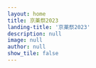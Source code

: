 ```yaml
---
layout: home
title: 京薬祭2023
landing-title: '京薬祭2023'
description: null
image: null
author: null
show_tile: false
---
```

<!-- banner.scssに画像設定あり -->
<!-- 
Nullam et orci eu lorem consequat tincidunt vivamus et sagittis libero. Mauris aliquet magna magna sed nunc rhoncus pharetra. Pellentesque condimentum sem. In efficitur ligula tate urna. Maecenas laoreet massa vel lacinia pellentesque lorem ipsum dolor. Nullam et orci eu lorem consequat tincidunt. Vivamus et sagittis libero. Mauris aliquet magna magna sed nunc rhoncus amet pharetra et feugiat tempus. -->


<!-- <a class="twitter-timeline" data-width="400" data-height="500" href="https://twitter.com/_nakigoto_?ref_src=twsrc%5Etfw">Tweets by _nakigoto_</a> <script async src="https://platform.twitter.com/widgets.js" charset="utf-8"></script>

<iframe allow="autoplay *; encrypted-media *; fullscreen *; clipboard-write" frameborder="0" height="450" style="width:100%;max-width:660px;overflow:hidden;border-radius:10px;" sandbox="allow-forms allow-popups allow-same-origin allow-scripts allow-storage-access-by-user-activation allow-top-navigation-by-user-activation" src="https://embed.music.apple.com/jp/playlist/nakigoto-reco/pl.u-4JomzkDFJe7Njg"></iframe> -->